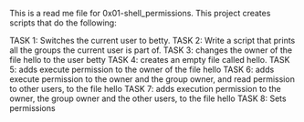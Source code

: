This is a read me file for 0x01-shell_permissions. This project creates scripts that do the following:

TASK 1: Switches the current user to betty.
TASK 2: Write a script that prints all the groups the current user is part of.
TASK 3: changes the owner of the file hello to the user betty
TASK 4: creates an empty file called hello.
TASK 5: adds execute permission to the owner of the file hello
TASK 6: adds execute permission to the owner and the group owner, and read permission to other users, to the file hello
TASK 7: adds execution permission to the owner, the group owner and the other users, to the file hello
TASK 8: Sets permissions





